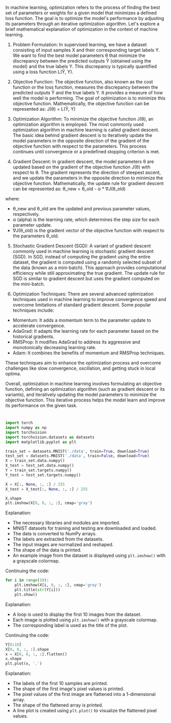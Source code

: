 In machine learning, optimization refers to the process of finding the best set of parameters or weights for a given model that minimizes a defined loss function. The goal is to optimize the model's performance by adjusting its parameters through an iterative optimization algorithm. Let's explore a brief mathematical explanation of optimization in the context of machine learning.

1. Problem Formulation:
In supervised learning, we have a dataset consisting of input samples X and their corresponding target labels Y. We want to find the best model parameters θ that minimize the discrepancy between the predicted outputs Ȳ (obtained using the model) and the true labels Y. This discrepancy is typically quantified using a loss function L(Ȳ, Y).

2. Objective Function:
The objective function, also known as the cost function or the loss function, measures the discrepancy between the predicted outputs Ȳ and the true labels Y. It provides a measure of how well the model is performing. The goal of optimization is to minimize this objective function. Mathematically, the objective function can be represented as:
J(θ) = L(Ȳ, Y)

3. Optimization Algorithm:
To minimize the objective function J(θ), an optimization algorithm is employed. The most commonly used optimization algorithm in machine learning is called gradient descent. The basic idea behind gradient descent is to iteratively update the model parameters in the opposite direction of the gradient of the objective function with respect to the parameters. This process continues until convergence or a predefined stopping criterion is met.

4. Gradient Descent:
In gradient descent, the model parameters θ are updated based on the gradient of the objective function J(θ) with respect to θ. The gradient represents the direction of steepest ascent, and we update the parameters in the opposite direction to minimize the objective function. Mathematically, the update rule for gradient descent can be represented as:
θ_new = θ_old - α * ∇J(θ_old)

where:
- θ_new and θ_old are the updated and previous parameter values, respectively.
- α (alpha) is the learning rate, which determines the step size for each parameter update.
- ∇J(θ_old) is the gradient vector of the objective function with respect to the parameters θ_old.

5. Stochastic Gradient Descent (SGD):
A variant of gradient descent commonly used in machine learning is stochastic gradient descent (SGD). In SGD, instead of computing the gradient using the entire dataset, the gradient is computed using a randomly selected subset of the data (known as a mini-batch). This approach provides computational efficiency while still approximating the true gradient. The update rule for SGD is similar to gradient descent but uses the gradient computed on the mini-batch.

6. Optimization Techniques:
There are several advanced optimization techniques used in machine learning to improve convergence speed and overcome limitations of standard gradient descent. Some popular techniques include:
- Momentum: It adds a momentum term to the parameter update to accelerate convergence.
- AdaGrad: It adapts the learning rate for each parameter based on the historical gradients.
- RMSProp: It modifies AdaGrad to address its aggressive and monotonically decreasing learning rate.
- Adam: It combines the benefits of momentum and RMSProp techniques.

These techniques aim to enhance the optimization process and overcome challenges like slow convergence, oscillation, and getting stuck in local optima.

Overall, optimization in machine learning involves formulating an objective function, defining an optimization algorithm (such as gradient descent or its variants), and iteratively updating the model parameters to minimize the objective function. This iterative process helps the model learn and improve its performance on the given task.
#


```python
import torch
import numpy as np
import torchvision
import torchvision.datasets as datasets
import matplotlib.pyplot as plt

train_set = datasets.MNIST('./data', train=True, download=True)
test_set = datasets.MNIST('./data', train=False, download=True)
X = train_set.data.numpy()
X_test = test_set.data.numpy()
Y = train_set.targets.numpy()
Y_test = test_set.targets.numpy()

X = X[:, None, :, :] / 255
X_test = X_test[:, None, :, :] / 255

X.shape
plt.imshow(X[0, 0, :, :], cmap='gray')
```

Explanation:

- The necessary libraries and modules are imported.
- MNIST datasets for training and testing are downloaded and loaded.
- The data is converted to NumPy arrays.
- The labels are extracted from the datasets.
- The input images are normalized and reshaped.
- The shape of the data is printed.
- An example image from the dataset is displayed using `plt.imshow()` with a grayscale colormap.

Continuing the code:

```python
for i in range(10):
    plt.imshow(X[i, 0, :, :], cmap='gray')
    plt.title(str(Y[i]))
    plt.show()
```

Explanation:

- A loop is used to display the first 10 images from the dataset.
- Each image is plotted using `plt.imshow()` with a grayscale colormap.
- The corresponding label is used as the title of the plot.

Continuing the code:

```python
Y[0:10]
X[0, 0, :, :].shape
x = X[0, 0, :, :].flatten()
x.shape
plt.plot(x, '.')
```

Explanation:

- The labels of the first 10 samples are printed.
- The shape of the first image's pixel values is printed.
- The pixel values of the first image are flattened into a 1-dimensional array.
- The shape of the flattened array is printed.
- A line plot is created using `plt.plot()` to visualize the flattened pixel values.
